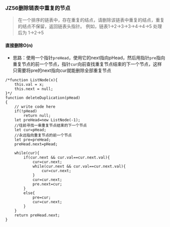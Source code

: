 ### JZ56删除链表中重复的节点
> 在一个排序的链表中，存在重复的结点，请删除该链表中重复的结点，重复的结点不保留，返回链表头指针。 例如，链表1->2->3->3->4->4->5 处理后为 1->2->5

#### 直接删除O(n)
- 思路：使用一个指针`preHead`，使用它的next指向pHead，然后用指针`pre`指向重复节点的前一个节点，指针`cur`向前查找重复节点结束的下一个节点，这样只需要将pre的next指向cur就能删除全部重复节点

```
/*function ListNode(x){
    this.val = x;
    this.next = null;
}*/
function deleteDuplication(pHead)
{
    // write code here
    if(!pHead)
        return null;
    let preHead=new ListNode(-1);
    //往前寻找一串重复节点结束的下一个节点
    let cur=pHead;
    //永远指向重复节点的前一个节点
    let pre=preHead;
    preHead.next=pHead;
    
    while(cur){
        if(cur.next && cur.val==cur.next.val){
            cur=cur.next;
            while(cur.next && cur.val==cur.next.val){
                cur=cur.next;
            }
            cur=cur.next;
            pre.next=cur;
        }
        else{
            pre=cur;
            cur=cur.next;
        }
    }
    return preHead.next;   
}
```
